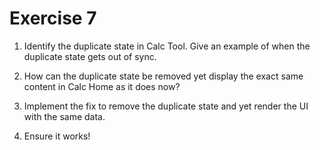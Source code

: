 # Exercise 7

1. Identify the duplicate state in Calc Tool. Give an example of when the duplicate state gets out of sync.

2. How can the duplicate state be removed yet display the exact same content in Calc Home as it does now?

3. Implement the fix to remove the duplicate state and yet render the UI with the same data.

4. Ensure it works!